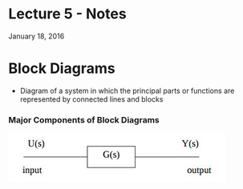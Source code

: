 # Lecture 5 - Notes
January 18, 2016

# Block Diagrams
- Diagram of a system in which the principal parts or functions are represented by connected lines and blocks
### Major Components of Block Diagrams
![Open Loop Block Diagram](img/openLoop.jpeg)
